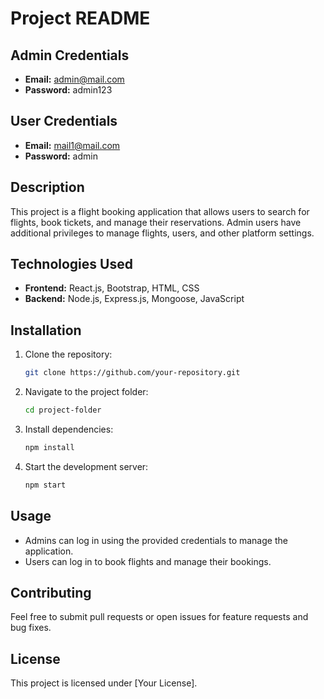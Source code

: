 # Project README

## Admin Credentials
- **Email:** admin@mail.com
- **Password:** admin123

## User Credentials
- **Email:** mail1@mail.com
- **Password:** admin

## Description
This project is a flight booking application that allows users to search for flights, book tickets, and manage their reservations. Admin users have additional privileges to manage flights, users, and other platform settings.

## Technologies Used
- **Frontend:** React.js, Bootstrap, HTML, CSS
- **Backend:** Node.js, Express.js, Mongoose, JavaScript

## Installation
1. Clone the repository:
   ```bash
   git clone https://github.com/your-repository.git
   ```
2. Navigate to the project folder:
   ```bash
   cd project-folder
   ```
3. Install dependencies:
   ```bash
   npm install
   ```
4. Start the development server:
   ```bash
   npm start
   ```

## Usage
- Admins can log in using the provided credentials to manage the application.
- Users can log in to book flights and manage their bookings.

## Contributing
Feel free to submit pull requests or open issues for feature requests and bug fixes.

## License
This project is licensed under [Your License].

